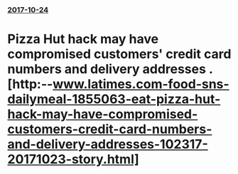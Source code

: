### [2017-10-24](/news/2017/10/24/index.md)

# Pizza Hut hack may have compromised customers' credit card numbers and delivery addresses . [http:--www.latimes.com-food-sns-dailymeal-1855063-eat-pizza-hut-hack-may-have-compromised-customers-credit-card-numbers-and-delivery-addresses-102317-20171023-story.html]



